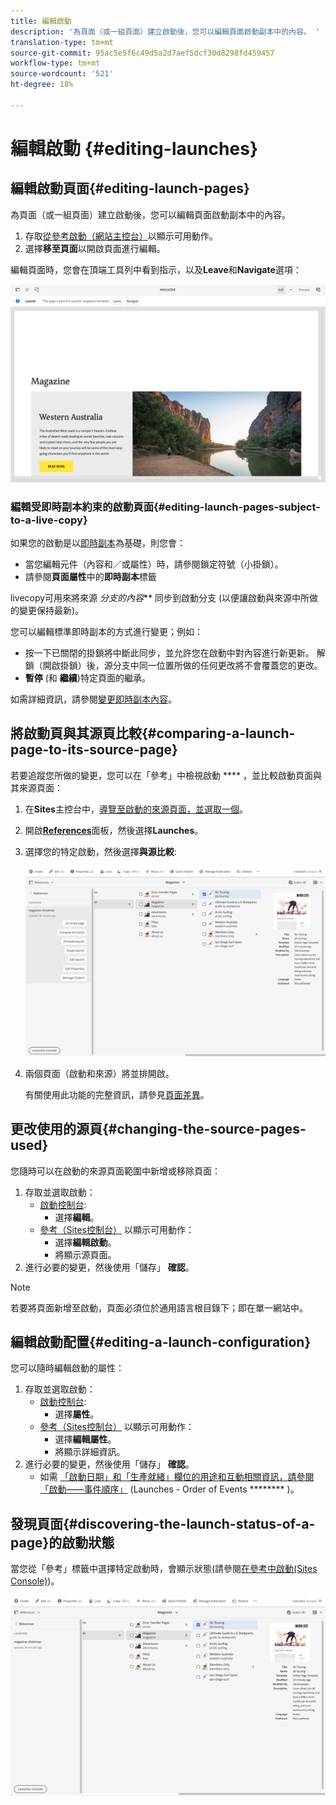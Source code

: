```yaml
---
title: 編輯啟動
description: '為頁面（或一組頁面）建立啟動後，您可以編輯頁面啟動副本中的內容。 '
translation-type: tm+mt
source-git-commit: 95ac5e5f6c49d5a2d7aef5dcf30d8298fd459457
workflow-type: tm+mt
source-wordcount: '521'
ht-degree: 18%

---
```



# 編輯啟動 {#editing-launches}

## 編輯啟動頁面{#editing-launch-pages}

為頁面（或一組頁面）建立啟動後，您可以編輯頁面啟動副本中的內容。

1. 存取[從參考啟動（網站主控台）](/help/sites-cloud/authoring/launches/overview.md#launches-in-references-sites-console)以顯示可用動作。
1. 選擇&#x200B;**移至頁面**&#x200B;以開啟頁面進行編輯。

編輯頁面時，您會在頂端工具列中看到指示，以及&#x200B;**Leave**&#x200B;和&#x200B;**Navigate**&#x200B;選項：

![離開頁面編輯器並導覽啟動](/help/sites-cloud/authoring/assets/launches-edit-01.png)

### 編輯受即時副本約束的啟動頁面{#editing-launch-pages-subject-to-a-live-copy}

如果您的啟動是以[即時副本](/help/sites-cloud/administering/msm/overview.md)為基礎，則您會：

* 當您編輯元件（內容和／或屬性）時，請參閱鎖定符號（小掛鎖）。
* 請參閱&#x200B;**頁面屬性**&#x200B;中的&#x200B;**即時副本**&#x200B;標籤

livecopy可用來將來源 *分支的內容*** 同步到啟動分支 (以便讓啟動與來源中所做的變更保持最新)。

您可以編輯標準即時副本的方式進行變更；例如：

* 按一下已關閉的掛鎖將中斷此同步，並允許您在啟動中對內容進行新更新。 解鎖（開啟掛鎖）後，源分支中同一位置所做的任何更改將不會覆蓋您的更改。
* **暫停** (和 **繼續**)特定頁面的繼承。

如需詳細資訊，請參閱[變更即時副本內容](/help/sites-cloud/administering/msm/creating-live-copies.md)。

## 將啟動頁與其源頁比較{#comparing-a-launch-page-to-its-source-page}

若要追蹤您所做的變更，您可以在「參考」中檢視啟動 **** ，並比較啟動頁面與其來源頁面：

1. 在&#x200B;**Sites**&#x200B;主控台中，[導覽至啟動的來源頁面，並選取一個](/help/sites-cloud/authoring/getting-started/basic-handling.md#viewing-and-selecting-resources)。
1. 開啟&#x200B;**[References](/help/sites-cloud/authoring/getting-started/basic-handling.md#references)**&#x200B;面板，然後選擇&#x200B;**Launches**。
1. 選擇您的特定啟動，然後選擇&#x200B;**與源比較**:

   ![比較啟動與來源](/help/sites-cloud/authoring/assets/launches-compare.png)

1. 兩個頁面（啟動和來源）將並排開啟。

   有關使用此功能的完整資訊，請參見[頁面差異](/help/sites-cloud/authoring/features/page-diff.md)。

## 更改使用的源頁{#changing-the-source-pages-used}

您隨時可以在啟動的來源頁面範圍中新增或移除頁面：

1. 存取並選取啟動：
   * [啟動控制台](/help/sites-cloud/authoring/launches/overview.md#the-launches-console):
      * 選擇&#x200B;**編輯**。
   * [參考（Sites控制台）](/help/sites-cloud/authoring/launches/overview.md#launches-in-references-sites-console) 以顯示可用動作：
      * 選擇&#x200B;**編輯啟動**。
      * 將顯示源頁面。
1. 進行必要的變更，然後使用「儲存」 **確認**。

>[!NOTE]
>
>若要將頁面新增至啟動，頁面必須位於通用語言根目錄下；即在單一網站中。

## 編輯啟動配置{#editing-a-launch-configuration}

您可以隨時編輯啟動的屬性：

1. 存取並選取啟動：
   * [啟動控制台](/help/sites-cloud/authoring/launches/overview.md#the-launches-console):
      * 選擇&#x200B;**屬性**。
   * [參考（Sites控制台）](/help/sites-cloud/authoring/launches/overview.md#launches-in-references-sites-console) 以顯示可用動作：
      * 選擇&#x200B;**編輯屬性**。
      * 將顯示詳細資訊。
1. 進行必要的變更，然後使用「儲存」 **確認**。
   * 如需 [「啟動日期」和「生產就緒」欄位的用途和互動相關資訊，請參閱「啟動——事件順序」](/help/sites-cloud/authoring/launches/overview.md#launches-the-order-of-events) (Launches - Order of Events ******** )。

## 發現頁面{#discovering-the-launch-status-of-a-page}的啟動狀態

當您從「參考」標籤中選擇特定啟動時，會顯示狀態(請參閱[在參考中啟動(Sites Console)](/help/sites-cloud/authoring/launches/overview.md#launches-in-references-sites-console))。

![發現啟動狀態](/help/sites-cloud/authoring/assets/launches-status.png)
